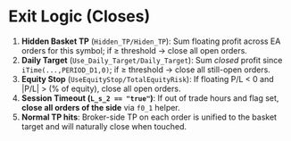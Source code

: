 
# Exit Logic (Closes)

1. **Hidden Basket TP** (`Hidden_TP/Hiden_TP`): Sum floating profit across EA orders for this symbol; if ≥ threshold → close all open orders.
2. **Daily Target** (`Use_Daily_Target/Daily_Target`): Sum *closed* profit since `iTime(...,PERIOD_D1,0)`; if ≥ threshold → close all still-open orders.
3. **Equity Stop** (`UseEquityStop/TotalEquityRisk`): If floating P/L < 0 and |P/L| > (% of equity), close all open orders.
4. **Session Timeout (`L_s_2 == "true"`)**: If out of trade hours and flag set, **close all orders of the side** via `f0_1` helper.
5. **Normal TP hits**: Broker-side TP on each order is unified to the basket target and will naturally close when touched.
